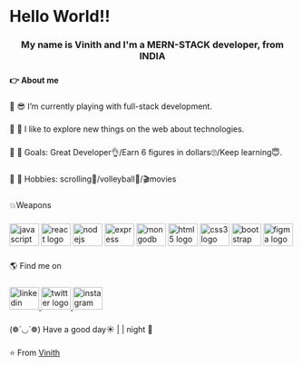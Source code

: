 <br clear="both">

<h1 align="left">Hello World!!</h1>

###

<h3 align="center">My name is Vinith and I'm a MERN-STACK developer, from INDIA</h3>

###

<h4 align="left">👉 About me</h4>

###

<p align="left">🔹 😎 I’m currently playing with full-stack development.</p>

###

<p align="left">🔹 🤩 I like to explore new things on the web about technologies.</p>

###

<p align="left">🔹 🎯 Goals: Great Developer👌/Earn 6 figures in dollars🙄/Keep learning😇.</p>

###

<p align="left">🔹 🧩 Hobbies: scrolling📱/volleyball🏐/🎬movies</p>

###

<p align="left">💥Weapons</p>

###

<div align="left">
  <img src="https://cdn.jsdelivr.net/gh/devicons/devicon/icons/javascript/javascript-original.svg" height="40" width="52" alt="javascript logo"  />
  <img src="https://cdn.jsdelivr.net/gh/devicons/devicon/icons/react/react-original.svg" height="40" width="52" alt="react logo"  />
  <img src="https://cdn.jsdelivr.net/gh/devicons/devicon/icons/nodejs/nodejs-original.svg" height="40" width="52" alt="nodejs logo"  />
  <img src="https://cdn.jsdelivr.net/gh/devicons/devicon/icons/express/express-original.svg" height="40" width="52" alt="express logo"  />
  <img src="https://cdn.jsdelivr.net/gh/devicons/devicon/icons/mongodb/mongodb-original.svg" height="40" width="52" alt="mongodb logo"  />
  <img src="https://cdn.jsdelivr.net/gh/devicons/devicon/icons/html5/html5-original.svg" height="40" width="52" alt="html5 logo"  />
  <img src="https://cdn.jsdelivr.net/gh/devicons/devicon/icons/css3/css3-original.svg" height="40" width="52" alt="css3 logo"  />
  <img src="https://cdn.jsdelivr.net/gh/devicons/devicon/icons/bootstrap/bootstrap-original.svg" height="40" width="52" alt="bootstrap logo"  />
  <img src="https://cdn.jsdelivr.net/gh/devicons/devicon/icons/figma/figma-original.svg" height="40" width="52" alt="figma logo"  />
</div>

###

<p align="left">🌎 Find me on</p>

###

<div align="left">
  <a href="https://www.linkedin.com/in/vinith-devadiga-79a342231/" target="_blank">
    <img src="https://raw.githubusercontent.com/maurodesouza/profile-readme-generator/master/src/assets/icons/social/linkedin/default.svg" width="52" height="40" alt="linkedin logo"  />
  </a>
  <a href="https://twitter.com/VD990O" target="_blank">
    <img src="https://raw.githubusercontent.com/maurodesouza/profile-readme-generator/master/src/assets/icons/social/twitter/default.svg" width="52" height="40" alt="twitter logo"  />
  </a>
  <a href="https://instagram.com/mr.vd9900" target="_blank">
    <img src="https://raw.githubusercontent.com/maurodesouza/profile-readme-generator/master/src/assets/icons/social/instagram/default.svg" width="52" height="40" alt="instagram logo"  />
  </a>
</div>

###

<p align="left">(❁´◡`❁) Have a good day☀ | | night 🌙</p>

###
⭐️ From [Vinith](https://github.com/vd9900)
